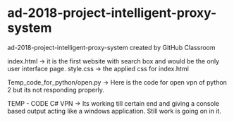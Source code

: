 # ad-2018-project-intelligent-proxy-system
ad-2018-project-intelligent-proxy-system created by GitHub Classroom

index.html -> it is the first website with search box and would be the only user interface page.
style.css -> the applied css for index.html

Temp_code_for_python/open.py -> Here is the code for open vpn of python 2 but its not responding properly.

TEMP - CODE C# VPN -> Its working till certain end and giving a console based output acting like a windows application. Still work is going on in it. 
